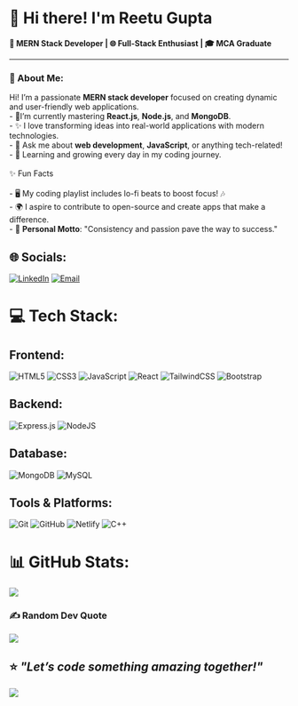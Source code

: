 # 👋 Hi there! I'm Reetu Gupta  

**🚀 MERN Stack Developer | 🌐 Full-Stack Enthusiast | 🎓 MCA Graduate**

---

### 💫 About Me:
Hi! I’m a passionate **MERN stack developer** focused on creating dynamic and user-friendly web applications.  <br>- 🌱I’m currently mastering **React.js**, **Node.js**, and **MongoDB**.<br>- ✨ I love transforming ideas into real-world applications with modern technologies.  <br>- 💬 Ask me about **web development**, **JavaScript**, or anything tech-related!  <br>- 📖 Learning and growing every day in my coding journey. <br><br>✨ Fun Facts  <br><br>- 🖥️ My coding playlist includes lo-fi beats to boost focus! 🎶  <br>- 🌍 I aspire to contribute to open-source and create apps that make a difference.  <br>- 🌟 **Personal Motto**: "Consistency and passion pave the way to success."  <br>


## 🌐 Socials:
[![LinkedIn](https://img.shields.io/badge/LinkedIn-%230077B5.svg?logo=linkedin&logoColor=white)](https://www.linkedin.com/in/reetugupta07) 
[![Email](https://img.shields.io/badge/Email-D14836?logo=gmail&logoColor=white)](mailto:gupta.mukn2001@gmail.com)


# 💻 Tech Stack:
## Frontend:
![HTML5](https://img.shields.io/badge/html5-%23E34F26.svg?style=plastic&logo=html5&logoColor=white) ![CSS3](https://img.shields.io/badge/css3-%231572B6.svg?style=plastic&logo=css3&logoColor=white) ![JavaScript](https://img.shields.io/badge/javascript-%23323330.svg?style=plastic&logo=javascript&logoColor=%23F7DF1E) ![React](https://img.shields.io/badge/react-%2320232a.svg?style=plastic&logo=react&logoColor=%2361DAFB) ![TailwindCSS](https://img.shields.io/badge/tailwindcss-%2338B2AC.svg?style=plastic&logo=tailwind-css&logoColor=white) ![Bootstrap](https://img.shields.io/badge/bootstrap-%238511FA.svg?style=plastic&logo=bootstrap&logoColor=white)

## Backend:
![Express.js](https://img.shields.io/badge/express.js-%23404d59.svg?style=plastic&logo=express&logoColor=%2361DAFB) ![NodeJS](https://img.shields.io/badge/node.js-6DA55F?style=plastic&logo=node.js&logoColor=white) 

## Database:
![MongoDB](https://img.shields.io/badge/MongoDB-%234ea94b.svg?style=plastic&logo=mongodb&logoColor=white) ![MySQL](https://img.shields.io/badge/mysql-4479A1.svg?style=plastic&logo=mysql&logoColor=white)

## Tools & Platforms:
![Git](https://img.shields.io/badge/git-%23F05033.svg?style=plastic&logo=git&logoColor=white) ![GitHub](https://img.shields.io/badge/github-%23121011.svg?style=plastic&logo=github&logoColor=white) ![Netlify](https://img.shields.io/badge/netlify-%23000000.svg?style=plastic&logo=netlify&logoColor=#00C7B7) ![C++](https://img.shields.io/badge/c++-%2300599C.svg?style=plastic&logo=c%2B%2B&logoColor=white)

# 📊 GitHub Stats:
![](https://github-readme-stats.vercel.app/api/top-langs/?username=ReetuGupta&theme=default&hide_border=false&include_all_commits=false&count_private=false&layout=compact)

### ✍️ Random Dev Quote
![](https://quotes-github-readme.vercel.app/api?type=horizontal&theme=radical)

⭐️ _"Let’s code something amazing together!"_ 
---
[![](https://visitcount.itsvg.in/api?id=ReetuGupta&icon=0&color=0)](https://visitcount.itsvg.in)

<!-- Proudly created with GPRM ( https://gprm.itsvg.in ) -->
